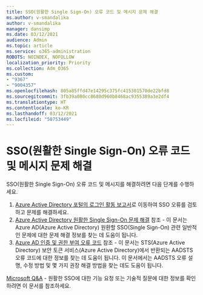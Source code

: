 ```yaml
---
title: SSO(원활한 Single Sign-On) 오류 코드 및 메시지 문제 해결
ms.author: v-smandalika
author: v-smandalika
manager: dansimp
ms.date: 03/12/2021
audience: Admin
ms.topic: article
ms.service: o365-administration
ROBOTS: NOINDEX, NOFOLLOW
localization_priority: Priority
ms.collection: Adm_O365
ms.custom:
- "9367"
- "9004357"
ms.openlocfilehash: 805a85ffd47e14295c375fc415301570de22bfd8
ms.sourcegitcommit: 3fb39a080cc8680d960b8468ac9355389a3e2df4
ms.translationtype: HT
ms.contentlocale: ko-KR
ms.lasthandoff: 03/12/2021
ms.locfileid: "50753449"
---
```

# <a name="troubleshoot-seamless-single-sign-on-sso-error-codes-and-messages"></a>SSO(원활한 Single Sign-On) 오류 코드 및 메시지 문제 해결

SSO(원활한 Single Sign-On) 오류 코드 및 메시지를 해결하려면 다음 단계를 수행하세요.

1. [Azure Active Directory 포털의 로그인 활동 보고서](https://docs.microsoft.com/azure/active-directory/reports-monitoring/concept-sign-ins)로 이동하여 SSO 오류를 검토하고 문제를 해결하세요.
2. [Azure Active Directory 원활한 Single Sign-On 문제 해결](https://docs.microsoft.com/azure/active-directory/hybrid/tshoot-connect-sso#sign-in-failure-reasons-in-the-azure-active-directory-admin-center-needs-a-premium-license) 참조 - 이 문서는 Azure AD(Azure Active Directory) 원환할 SSO(Single Sign-On) 관련 일반적인 문제에 대한 문제 해결 정보를 찾는 데 도움이 됩니다.
3. [Azure AD 인증 및 권한 부여 오류 코드](https://docs.microsoft.com/azure/active-directory/develop/reference-aadsts-error-codes#lookup-current-error-code-information) 참조 - 이 문서는 STS(Azure Active Directory) 보안 토큰 서비스(Azure Active Directory)에서 반환되는 AADSTS 오류 코드에 대한 정보를 찾는 데 도움이 됩니다. 이 문서에서는 AADSTS 오류 설명, 수정 방법 및 몇 가지 권장 해결 방법을 찾는 데도 도움이 됩니다.

[Microsoft Q&A](https://docs.microsoft.com/answers/topics/azure-ad-single-sign-on.html) - 원활한 SSO에 대한 기능 요청 또는 기술적 질문에 대한 정보를 확인하려면 이 문서를 참조하세요.

